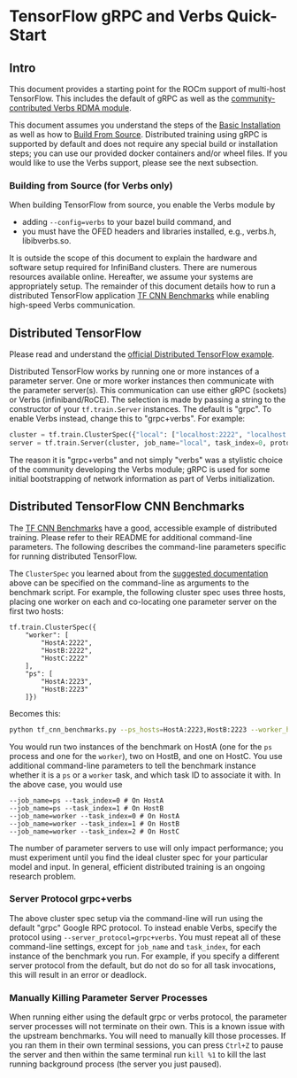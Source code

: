 # TensorFlow gRPC and Verbs Quick-Start

## Intro

This document provides a starting point for the ROCm support of multi-host TensorFlow.  This includes the default of gRPC as well as the [community-contributed Verbs RDMA module](../tensorflow/contrib/verbs/README.md).

This document assumes you understand the steps of the [Basic Installation](tensorflow-install-basic.md#install-rocm) as well as how to [Build From Source](tensorflow-build-from-source.md).  Distributed training using gRPC is supported by default and does not require any special build or installation steps; you can use our provided docker containers and/or wheel files.  If you would like to use the Verbs support, please see the next subsection.

### Building from Source (for Verbs only)

When building TensorFlow from source, you enable the Verbs module by

- adding `--config=verbs` to your bazel build command, and
- you must have the OFED headers and libraries installed, e.g., verbs.h, libibverbs.so.

It is outside the scope of this document to explain the hardware and software setup required for InfiniBand clusters.  There are numerous resources available online.  Hereafter, we assume your systems are appropriately setup.  The remainder of this document details how to run a distributed TensorFlow application [TF CNN Benchmarks] while enabling high-speed Verbs communication.

## Distributed TensorFlow

Please read and understand the [official Distributed TensorFlow example](https://github.com/tensorflow/examples/blob/master/community/en/docs/deploy/distributed.md).

Distributed TensorFlow works by running one or more instances of a parameter server.  One or more worker instances then communicate with the parameter server(s).  This communication can use either gRPC (sockets) or Verbs (infiniband/RoCE).  The selection is made by passing a string to the constructor of your `tf.train.Server` instances.  The default is "grpc".  To enable Verbs instead, change this to "grpc+verbs".  For example:

```python
cluster = tf.train.ClusterSpec({"local": ["localhost:2222", "localhost:2223"]})
server = tf.train.Server(cluster, job_name="local", task_index=0, protocol="grpc+verbs")
```

The reason it is "grpc+verbs" and not simply "verbs" was a stylistic choice of the community developing the Verbs module; gRPC is used for some initial bootstrapping of network information as part of Verbs initialization.

## Distributed TensorFlow CNN Benchmarks

The [TF CNN Benchmarks] have a good, accessible example of distributed training.  Please refer to their README for additional command-line parameters.  The following describes the command-line parameters specific for running distributed TensorFlow.

The `ClusterSpec` you learned about from the [suggested documentation](https://github.com/tensorflow/examples/blob/master/community/en/docs/deploy/distributed.md#create-a-tftrainclusterspec-to-describe-the-cluster) above can be specified on the command-line as arguments to the benchmark script.  For example, the following cluster spec uses three hosts, placing one worker on each and co-locating one parameter server on the first two hosts:

```
tf.train.ClusterSpec({
    "worker": [
        "HostA:2222",
        "HostB:2222",
        "HostC:2222"
    ],
    "ps": [
        "HostA:2223",
        "HostB:2223"
    ]})
```

Becomes this:

```bash
python tf_cnn_benchmarks.py --ps_hosts=HostA:2223,HostB:2223 --worker_hosts=HostA:2222,HostB:2222,HostC:2222
```

You would run two instances of the benchmark on HostA (one for the `ps` process and one for the `worker`), two on HostB, and one on HostC.  You use additional command-line parameters to tell the benchmark instance whether it is a `ps` or a `worker` task, and which task ID to associate it with.  In the above case, you would use

```
--job_name=ps --task_index=0 # On HostA
--job_name=ps --task_index=1 # On HostB
--job_name=worker --task_index=0 # On HostA
--job_name=worker --task_index=1 # On HostB
--job_name=worker --task_index=2 # On HostC
```

The number of parameter servers to use will only impact performance; you must experiment until you find the ideal cluster spec for your particular model and input.  In general, efficient distributed training is an ongoing research problem.

### Server Protocol grpc+verbs

The above cluster spec setup via the command-line will run using the default "grpc" Google RPC protocol.  To instead enable Verbs, specify the protocol using `--server_protocol=grpc+verbs`.  You must repeat all of these command-line settings, except for `job_name` and `task_index`, for each instance of the benchmark you run.  For example, if you specify a different server protocol from the default, but do not do so for all task invocations, this will result in an error or deadlock.

### Manually Killing Parameter Server Processes

When running either using the default grpc or verbs protocol, the parameter server processes will not terminate on their own.  This is a known issue with the upstream benchmarks.  You will need to manually kill those processes.  If you ran them in their own terminal sessions, you can press `Ctrl+Z` to pause the server and then within the same terminal run `kill %1` to kill the last running background process (the server you just paused).

[TF CNN Benchmarks]: https://github.com/tensorflow/benchmarks/tree/master/scripts/tf_cnn_benchmarks
